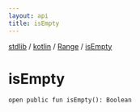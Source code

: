 ```yaml
---
layout: api
title: isEmpty
---
```

[stdlib](../../index.html) / [kotlin](../index.html) / [Range](index.html) / [isEmpty](isEmpty.html)

# isEmpty

```
open public fun isEmpty(): Boolean
```
